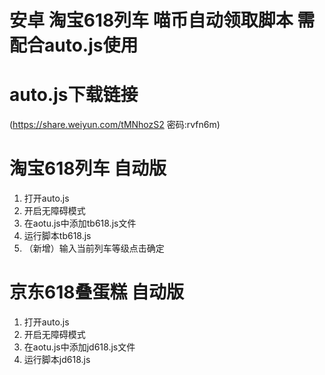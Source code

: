 
# 安卓 淘宝618列车 喵币自动领取脚本 需配合auto.js使用
# auto.js下载链接
(https://share.weiyun.com/tMNhozS2 密码:rvfn6m)

# 淘宝618列车 自动版
1. 打开auto.js
2. 开启无障碍模式
3. 在aotu.js中添加tb618.js文件
4. 运行脚本tb618.js
5. （新增）输入当前列车等级点击确定

# 京东618叠蛋糕 自动版
1. 打开auto.js
2. 开启无障碍模式
3. 在aotu.js中添加jd618.js文件
4. 运行脚本jd618.js








